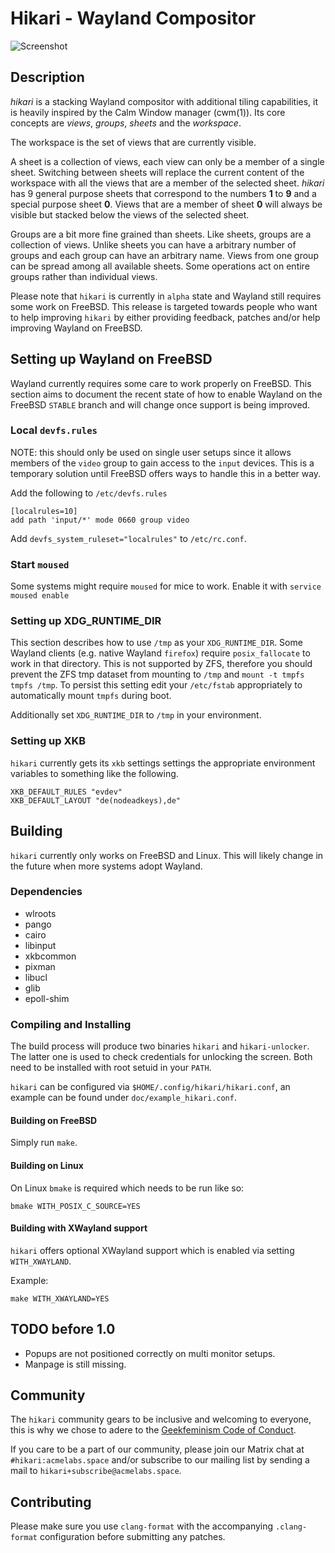 # Hikari - Wayland Compositor

![Screenshot](https://acmelabs.space/~raichoo/hikari.png)

## Description

_hikari_ is a stacking Wayland compositor with additional tiling capabilities,
it is heavily inspired by the Calm Window manager (cwm(1)). Its core concepts
are *views*, *groups*, *sheets* and the *workspace*.

The workspace is the set of views that are currently visible.

A sheet is a collection of views, each view can only be a member of a single
sheet. Switching between sheets will replace the current content of the
workspace with all the views that are a member of the selected sheet. _hikari_
has 9 general purpose sheets that correspond to the numbers **1** to **9** and a
special purpose sheet **0**. Views that are a member of sheet **0** will
always be visible but stacked below the views of the selected sheet.

Groups are a bit more fine grained than sheets. Like sheets, groups are a
collection of views. Unlike sheets you can have a arbitrary number of groups
and each group can have an arbitrary name. Views from one group can be spread
among all available sheets. Some operations act on entire groups rather than
individual views.

Please note that `hikari` is currently in `alpha` state and Wayland still
requires some work on FreeBSD. This release is targeted towards people who want
to help improving `hikari` by either providing feedback, patches
and/or help improving Wayland on FreeBSD.

## Setting up Wayland on FreeBSD

Wayland currently requires some care to work properly on FreeBSD. This section
aims to document the recent state of how to enable Wayland on the FreeBSD
`STABLE` branch and will change once support is being improved.

### Local `devfs.rules`

NOTE: this should only be used on single user setups since it allows members of
the `video` group to gain access to the `input` devices. This is a temporary
solution until FreeBSD offers ways to handle this in a better way.

Add the following to `/etc/devfs.rules`

```
[localrules=10]
add path 'input/*' mode 0660 group video
```

Add `devfs_system_ruleset="localrules"` to `/etc/rc.conf`.

### Start `moused`

Some systems might require `moused` for mice to work. Enable it with `service
moused enable`

### Setting up XDG\_RUNTIME\_DIR

This section describes how to use `/tmp` as your `XDG_RUNTIME_DIR`. Some Wayland
clients (e.g. native Wayland `firefox`) require `posix_fallocate` to work in
that directory. This is not supported by ZFS, therefore you should prevent the
ZFS tmp dataset from mounting to `/tmp` and `mount -t tmpfs tmpfs /tmp`. To
persist this setting edit your `/etc/fstab` appropriately to automatically mount
`tmpfs` during boot.

Additionally set `XDG_RUNTIME_DIR` to `/tmp` in your environment.

### Setting up XKB

`hikari` currently gets its `xkb` settings settings the appropriate environment
variables to something like the following.

```
XKB_DEFAULT_RULES "evdev"
XKB_DEFAULT_LAYOUT "de(nodeadkeys),de"
```

## Building

`hikari` currently only works on FreeBSD and Linux. This will likely change in
the future when more systems adopt Wayland.

### Dependencies

* wlroots
* pango
* cairo
* libinput
* xkbcommon
* pixman
* libucl
* glib
* epoll-shim

### Compiling and Installing

The build process will produce two binaries `hikari` and `hikari-unlocker`. The
latter one is used to check credentials for unlocking the screen. Both need to
be installed with root setuid in your `PATH`.

`hikari` can be configured via `$HOME/.config/hikari/hikari.conf`, an example
can be found under `doc/example_hikari.conf`.

#### Building on FreeBSD

Simply run `make`.

#### Building on Linux

On Linux `bmake` is required which needs to be run like so:

```
bmake WITH_POSIX_C_SOURCE=YES
```

#### Building with XWayland support

`hikari` offers optional XWayland support which is enabled via setting
`WITH_XWAYLAND`.

Example:

```
make WITH_XWAYLAND=YES
```

## TODO before 1.0

* Popups are not positioned correctly on multi monitor setups.
* Manpage is still missing.

## Community

The `hikari` community gears to be inclusive and welcoming to everyone, this is
why we chose to adere to the [Geekfeminism Code of
Conduct](https://geekfeminismdotorg.wordpress.com/about/code-of-conduct/).

If you care to be a part of our community, please join our Matrix chat at
`#hikari:acmelabs.space` and/or subscribe to our mailing list by sending a mail
to `hikari+subscribe@acmelabs.space`.

## Contributing

Please make sure you use `clang-format` with the accompanying `.clang-format`
configuration before submitting any patches.
